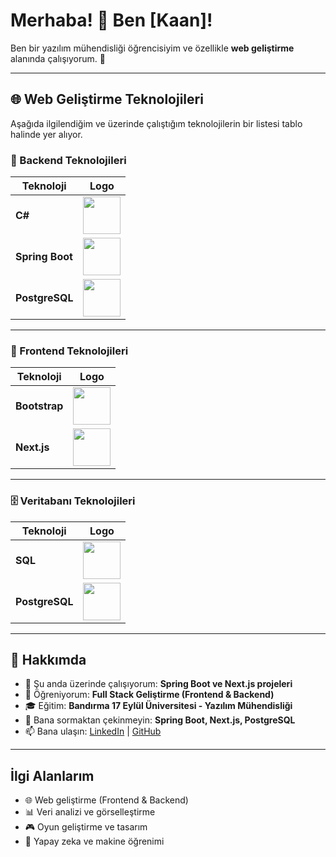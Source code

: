 # Merhaba! 👋 Ben [Kaan]!

Ben bir yazılım mühendisliği öğrencisiyim ve özellikle **web geliştirme** alanında çalışıyorum. 🚀  

---

## 🌐 Web Geliştirme Teknolojileri
Aşağıda ilgilendiğim ve üzerinde çalıştığım teknolojilerin bir listesi tablo halinde yer alıyor.

### 🚀 Backend Teknolojileri

| Teknoloji   | Logo                                                                                   |
|-------------|-----------------------------------------------------------------------------------------|
| **C#**      | <img src="https://upload.wikimedia.org/wikipedia/commons/4/4f/Csharp_Logo.png" width="60"/> |
| **Spring Boot** | <img src="https://upload.wikimedia.org/wikipedia/commons/4/44/Spring_Framework_Logo_2018.svg" width="60"/> |
| **PostgreSQL** | <img src="https://upload.wikimedia.org/wikipedia/commons/2/29/Postgresql_elephant.svg" width="60"/> |

---

### 🎨 Frontend Teknolojileri

| Teknoloji   | Logo                                                                                   |
|-------------|-----------------------------------------------------------------------------------------|
| **Bootstrap** | <img src="https://upload.wikimedia.org/wikipedia/commons/b/b2/Bootstrap_logo.svg" width="60"/> |
| **Next.js**   | <img src="https://upload.wikimedia.org/wikipedia/commons/8/8e/Nextjs-logo.svg" width="60"/> |

---

### 🗄️ Veritabanı Teknolojileri

| Teknoloji   | Logo                                                                                   |
|-------------|-----------------------------------------------------------------------------------------|
| **SQL**      | <img src="https://upload.wikimedia.org/wikipedia/commons/8/87/Sql_data_base_with_logo.png" width="60"/> |
| **PostgreSQL** | <img src="https://upload.wikimedia.org/wikipedia/commons/2/29/Postgresql_elephant.svg" width="60"/> |

---

## 🚀 Hakkımda
- 🔭 Şu anda üzerinde çalışıyorum: **Spring Boot ve Next.js projeleri**
- 🌱 Öğreniyorum: **Full Stack Geliştirme (Frontend & Backend)**
- 🎓 Eğitim: **Bandırma 17 Eylül Üniversitesi - Yazılım Mühendisliği**
- 💬 Bana sormaktan çekinmeyin: **Spring Boot, Next.js, PostgreSQL**
- 📫 Bana ulaşın: [LinkedIn](#) | [GitHub](https://github.com/kaankhrmn)

---

## İlgi Alanlarım
- 🌐 Web geliştirme (Frontend & Backend)
- 📊 Veri analizi ve görselleştirme
- 🎮 Oyun geliştirme ve tasarım
- 🧠 Yapay zeka ve makine öğrenimi
